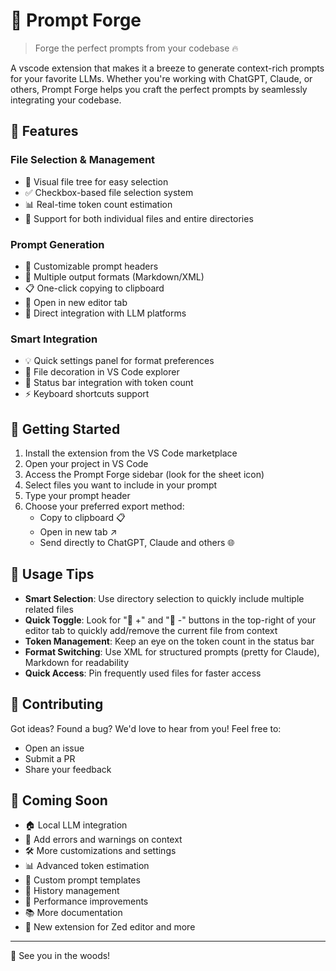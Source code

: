 # 🔨 Prompt Forge

> Forge the perfect prompts from your codebase 🔥

A vscode extension that makes it a breeze to generate context-rich prompts for your favorite LLMs. Whether you're working with ChatGPT, Claude, or others, Prompt Forge helps you craft the perfect prompts by seamlessly integrating your codebase.

## 🌟 Features

### File Selection & Management

- 📂 Visual file tree for easy selection
- ✅ Checkbox-based file selection system
- 📊 Real-time token count estimation
- 🔄 Support for both individual files and entire directories

### Prompt Generation

- 📝 Customizable prompt headers
- 🎨 Multiple output formats (Markdown/XML)
- 📋 One-click copying to clipboard
- 📑 Open in new editor tab
- 🚀 Direct integration with LLM platforms

### Smart Integration

- 💡 Quick settings panel for format preferences
- 🎯 File decoration in VS Code explorer
- 📌 Status bar integration with token count
- ⚡ Keyboard shortcuts support

## 🚀 Getting Started

1. Install the extension from the VS Code marketplace
2. Open your project in VS Code
3. Access the Prompt Forge sidebar (look for the sheet icon)
4. Select files you want to include in your prompt
5. Type your prompt header
6. Choose your preferred export method:
   - Copy to clipboard 📋
   - Open in new tab ↗️
   - Send directly to ChatGPT, Claude and others 🌐

## 🌲 Usage Tips

- **Smart Selection**: Use directory selection to quickly include multiple related files
- **Quick Toggle**: Look for "📜 +" and "📜 -" buttons in the top-right of your editor tab to quickly add/remove the current file from context
- **Token Management**: Keep an eye on the token count in the status bar
- **Format Switching**: Use XML for structured prompts (pretty for Claude), Markdown for readability
- **Quick Access**: Pin frequently used files for faster access

## 🤝 Contributing

Got ideas? Found a bug? We'd love to hear from you! Feel free to:

- Open an issue
- Submit a PR
- Share your feedback

## 🎥 Coming Soon

- 🏠 Local LLM integration
- 🚨 Add errors and warnings on context
- 🛠️ More customizations and settings
- 📊 Advanced token estimation
- 🎨 Custom prompt templates
- 🔄 History management
- 🚀 Performance improvements
- 📚 More documentation
- 📝 New extension for Zed editor and more

---

🌲 See you in the woods!
